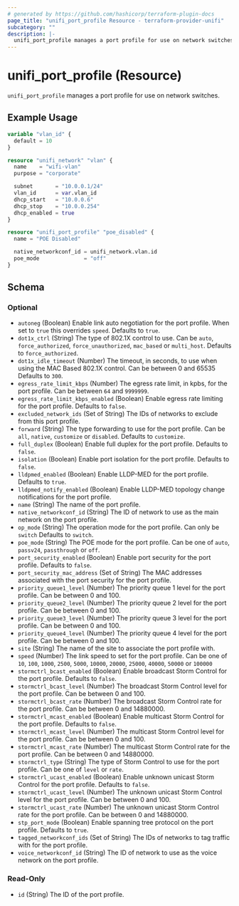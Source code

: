 ```yaml
---
# generated by https://github.com/hashicorp/terraform-plugin-docs
page_title: "unifi_port_profile Resource - terraform-provider-unifi"
subcategory: ""
description: |-
  unifi_port_profile manages a port profile for use on network switches.
---
```


# unifi_port_profile (Resource)

`unifi_port_profile` manages a port profile for use on network switches.

## Example Usage

```terraform
variable "vlan_id" {
  default = 10
}

resource "unifi_network" "vlan" {
  name    = "wifi-vlan"
  purpose = "corporate"

  subnet       = "10.0.0.1/24"
  vlan_id      = var.vlan_id
  dhcp_start   = "10.0.0.6"
  dhcp_stop    = "10.0.0.254"
  dhcp_enabled = true
}

resource "unifi_port_profile" "poe_disabled" {
  name = "POE Disabled"

  native_networkconf_id = unifi_network.vlan.id
  poe_mode              = "off"
}
```

<!-- schema generated by tfplugindocs -->
## Schema

### Optional

- `autoneg` (Boolean) Enable link auto negotiation for the port profile. When set to `true` this overrides `speed`. Defaults to `true`.
- `dot1x_ctrl` (String) The type of 802.1X control to use. Can be `auto`, `force_authorized`, `force_unauthorized`, `mac_based` or `multi_host`. Defaults to `force_authorized`.
- `dot1x_idle_timeout` (Number) The timeout, in seconds, to use when using the MAC Based 802.1X control. Can be between 0 and 65535 Defaults to `300`.
- `egress_rate_limit_kbps` (Number) The egress rate limit, in kpbs, for the port profile. Can be between `64` and `9999999`.
- `egress_rate_limit_kbps_enabled` (Boolean) Enable egress rate limiting for the port profile. Defaults to `false`.
- `excluded_network_ids` (Set of String) The IDs of networks to exclude from this port profile.
- `forward` (String) The type forwarding to use for the port profile. Can be `all`, `native`, `customize` or `disabled`. Defaults to `customize`.
- `full_duplex` (Boolean) Enable full duplex for the port profile. Defaults to `false`.
- `isolation` (Boolean) Enable port isolation for the port profile. Defaults to `false`.
- `lldpmed_enabled` (Boolean) Enable LLDP-MED for the port profile. Defaults to `true`.
- `lldpmed_notify_enabled` (Boolean) Enable LLDP-MED topology change notifications for the port profile.
- `name` (String) The name of the port profile.
- `native_networkconf_id` (String) The ID of network to use as the main network on the port profile.
- `op_mode` (String) The operation mode for the port profile. Can only be `switch` Defaults to `switch`.
- `poe_mode` (String) The POE mode for the port profile. Can be one of `auto`, `passv24`, `passthrough` or `off`.
- `port_security_enabled` (Boolean) Enable port security for the port profile. Defaults to `false`.
- `port_security_mac_address` (Set of String) The MAC addresses associated with the port security for the port profile.
- `priority_queue1_level` (Number) The priority queue 1 level for the port profile. Can be between 0 and 100.
- `priority_queue2_level` (Number) The priority queue 2 level for the port profile. Can be between 0 and 100.
- `priority_queue3_level` (Number) The priority queue 3 level for the port profile. Can be between 0 and 100.
- `priority_queue4_level` (Number) The priority queue 4 level for the port profile. Can be between 0 and 100.
- `site` (String) The name of the site to associate the port profile with.
- `speed` (Number) The link speed to set for the port profile. Can be one of `10`, `100`, `1000`, `2500`, `5000`, `10000`, `20000`, `25000`, `40000`, `50000` or `100000`
- `stormctrl_bcast_enabled` (Boolean) Enable broadcast Storm Control for the port profile. Defaults to `false`.
- `stormctrl_bcast_level` (Number) The broadcast Storm Control level for the port profile. Can be between 0 and 100.
- `stormctrl_bcast_rate` (Number) The broadcast Storm Control rate for the port profile. Can be between 0 and 14880000.
- `stormctrl_mcast_enabled` (Boolean) Enable multicast Storm Control for the port profile. Defaults to `false`.
- `stormctrl_mcast_level` (Number) The multicast Storm Control level for the port profile. Can be between 0 and 100.
- `stormctrl_mcast_rate` (Number) The multicast Storm Control rate for the port profile. Can be between 0 and 14880000.
- `stormctrl_type` (String) The type of Storm Control to use for the port profile. Can be one of `level` or `rate`.
- `stormctrl_ucast_enabled` (Boolean) Enable unknown unicast Storm Control for the port profile. Defaults to `false`.
- `stormctrl_ucast_level` (Number) The unknown unicast Storm Control level for the port profile. Can be between 0 and 100.
- `stormctrl_ucast_rate` (Number) The unknown unicast Storm Control rate for the port profile. Can be between 0 and 14880000.
- `stp_port_mode` (Boolean) Enable spanning tree protocol on the port profile. Defaults to `true`.
- `tagged_networkconf_ids` (Set of String) The IDs of networks to tag traffic with for the port profile.
- `voice_networkconf_id` (String) The ID of network to use as the voice network on the port profile.

### Read-Only

- `id` (String) The ID of the port profile.


